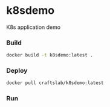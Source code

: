 # k8sdemo

K8s application demo



### Build

```bash
docker build -t k8sdemo:latest .
```



### Deploy

```bash
docker pull craftslab/k8sdemo:latest
```



### Run

```bash
```
